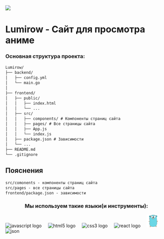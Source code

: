 <img src="https://cdn.discordapp.com/attachments/1114128294829363280/1269651352209064016/Picsart_24-08-04_16-39-11-541.png?ex=66b0d677&is=66af84f7&hm=efc69b17730f0ed459acc03ee234335877ef543c6c2fe3ac05f001c8b25a4019" height=50 />
<img width="12" />


# Lumirow - Сайт для просмотра аниме

### Основная структура проекта:
```
Lumirow/
├── backend/
│   ├── config.yml
│   └── main.go
│
├── frontend/
│   ├── public/
│   │   ├── index.html
│   │   └── ...
│   ├── src/
│   │   ├── components/ # Компоненты страниц сайта
│   │   ├── pages/ # Все страницы сайта
│   │   ├── App.js
│   │   └── index.js
│   ├── package.json # Зависимости
│   └── ...
├── README.md
└── .gitignore
```

## Пояснения
```
src/comonents - компоненты страниц сайта
src/pages - все страницы сайта
frontend/package.json - зависимости
```




<h3 align="center">Мы используем такие языки(и инструменты):</h3>
<div align="left">
  <img src="https://cdn.jsdelivr.net/gh/devicons/devicon/icons/javascript/javascript-original.svg" height="40" alt="javascript logo"  />
  <img width="12" />
  <img src="https://cdn.jsdelivr.net/gh/devicons/devicon/icons/html5/html5-original.svg" height="40" alt="html5 logo"  />
  <img width="12" />
  <img src="https://cdn.jsdelivr.net/gh/devicons/devicon/icons/css3/css3-original.svg" height="40" alt="css3 logo"  />
  <img width="12" />
  <img src="https://cdn.jsdelivr.net/gh/devicons/devicon/icons/react/react-original.svg" height="40" alt="react logo"  />
  <img width="12" />
  <img src="https://raw.githubusercontent.com/devicons/devicon/master/icons/go/go-original.svg" alt="go" height="40" />
  <img width="12" />
  <img src="https://upload.wikimedia.org/wikipedia/commons/c/c9/JSON_vector_logo.svg" alt="json" height="40" />
  <img width="12" />
